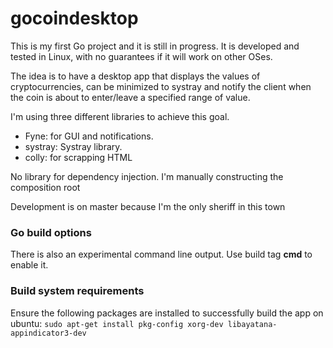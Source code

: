 # gocoindesktop

This is my first Go project and it is still in progress. It is developed and tested in Linux, with no guarantees if it will work on other OSes.

The idea is to have a desktop app that displays the values of cryptocurrencies, can be minimized to systray and notify the client when the coin is about to enter/leave a specified range of value.

I'm using three different libraries to achieve this goal.
- Fyne: for GUI and notifications.
- systray: Systray library. 
- colly: for scrapping HTML

No library for dependency injection. I'm manually constructing the composition root

Development is on master because I'm the only sheriff in this town

### Go build options

There is also an experimental command line output. Use build tag **cmd** to enable it.

### Build system requirements

Ensure the following packages are installed to successfully build the app on ubuntu:
    ```sudo apt-get install pkg-config xorg-dev libayatana-appindicator3-dev```
